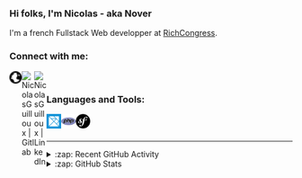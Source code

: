 ### Hi folks, I'm Nicolas - aka Nover

I'm a french Fullstack Web developper at [RichCongress](https://www.richcongress.com).

### Connect with me:

[<img align="left" alt="NicolasGuilloux.eu" width="22px" src="https://raw.githubusercontent.com/iconic/open-iconic/master/svg/globe.svg" />][website]
[<img align="left" alt="NicolasGuilloux | Gitlab" width="22px" src="https://gitlab.com/gitlab-com/gitlab-artwork/raw/master/logo/logo.svg" />][gitlab]
[<img align="left" alt="NicolasGuilloux | LinkedIn" width="22px" src="https://cdn.jsdelivr.net/npm/simple-icons@v3/icons/linkedin.svg" />][linkedin]

<br />

### Languages and Tools:

<img align="left" alt="Elm" width="26px" src="https://raw.githubusercontent.com/github/explore/master/topics/elm/elm.png" />
<img align="left" alt="PHP" width="26px" src="https://raw.githubusercontent.com/github/explore/master/topics/php/php.png" />
<img align="left" alt="Symfony" width="26px" src="https://raw.githubusercontent.com/github/explore/master/topics/symfony/symfony.png" />

<br />
<br />

---

<details>
  <summary>:zap: Recent GitHub Activity</summary>

<!--START_SECTION:activity-->
1. 🗣 Commented on [#13](https://github.com/NicolasGuilloux/shadow-nix/issues/13) in [NicolasGuilloux/shadow-nix](https://github.com/NicolasGuilloux/shadow-nix)
2. 🎉 Merged PR [#11](https://github.com/rich-id/unit-bundle/pull/11) in [rich-id/unit-bundle](https://github.com/rich-id/unit-bundle)
3. 🗣 Commented on [#99233](https://github.com/NixOS/nixpkgs/issues/99233) in [NixOS/nixpkgs](https://github.com/NixOS/nixpkgs)
4. 🗣 Commented on [#99232](https://github.com/NixOS/nixpkgs/issues/99232) in [NixOS/nixpkgs](https://github.com/NixOS/nixpkgs)
5. ❗️ Opened issue [#117916](https://github.com/NixOS/nixpkgs/issues/117916) in [NixOS/nixpkgs](https://github.com/NixOS/nixpkgs)
<!--END_SECTION:activity-->

</details>

<details>
  <summary>:zap: GitHub Stats</summary>

  <img align="left" alt="NicolasGuilloux's GitHub Stats" src="https://github-readme-stats.codestackr.vercel.app/api?username=NicolasGuilloux&show_icons=true&hide_border=true" />
</details>

[website]: https://nicolasguilloux.eu
[gitlab]: https://gitlab.com/NicolasGuilloux
[linkedin]: https://www.linkedin.com/in/nicolas-guilloux/

